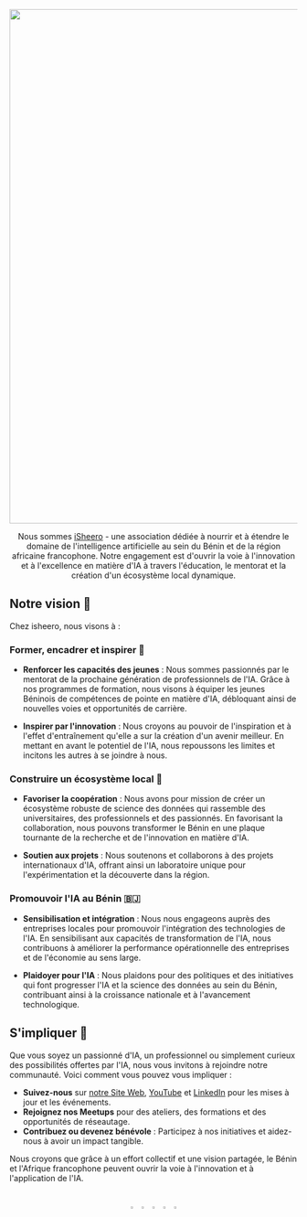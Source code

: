 <p align="center">
  <a href="https://isheero.com/">
  <img width="900" src="https://github.com/iSheero-AI/.github-private/blob/main/profile/assets/banner.png"></a>
</p>

<div align="center">

Nous sommes [iSheero](https://isheero.com) - une association dédiée à nourrir et à étendre le domaine de l'intelligence artificielle au sein du Bénin et de la région africaine francophone. Notre engagement est d'ouvrir la voie à l'innovation et à l'excellence en matière d'IA à travers l'éducation, le mentorat et la création d'un écosystème local dynamique.

</div>

## Notre vision 🚀

Chez isheero, nous visons à :

### Former, encadrer et inspirer 🧠

- **Renforcer les capacités des jeunes** : Nous sommes passionnés par le mentorat de la prochaine génération de professionnels de l'IA. Grâce à nos programmes de formation, nous visons à équiper les jeunes Béninois de compétences de pointe en matière d'IA, débloquant ainsi de nouvelles voies et opportunités de carrière.

- **Inspirer par l'innovation** : Nous croyons au pouvoir de l'inspiration et à l'effet d'entraînement qu'elle a sur la création d'un avenir meilleur. En mettant en avant le potentiel de l'IA, nous repoussons les limites et incitons les autres à se joindre à nous.

### Construire un écosystème local 🌿

- **Favoriser la coopération** : Nous avons pour mission de créer un écosystème robuste de science des données qui rassemble des universitaires, des professionnels et des passionnés. En favorisant la collaboration, nous pouvons transformer le Bénin en une plaque tournante de la recherche et de l'innovation en matière d'IA.

- **Soutien aux projets** : Nous soutenons et collaborons à des projets internationaux d'IA, offrant ainsi un laboratoire unique pour l'expérimentation et la découverte dans la région.

### Promouvoir l'IA au Bénin 🇧🇯

- **Sensibilisation et intégration** : Nous nous engageons auprès des entreprises locales pour promouvoir l'intégration des technologies de l'IA. En sensibilisant aux capacités de transformation de l'IA, nous contribuons à améliorer la performance opérationnelle des entreprises et de l'économie au sens large.

- **Plaidoyer pour l'IA** : Nous plaidons pour des politiques et des initiatives qui font progresser l'IA et la science des données au sein du Bénin, contribuant ainsi à la croissance nationale et à l'avancement technologique.

## S'impliquer 🤝

Que vous soyez un passionné d'IA, un professionnel ou simplement curieux des possibilités offertes par l'IA, nous vous invitons à rejoindre notre communauté. Voici comment vous pouvez vous impliquer :

- **Suivez-nous** sur [notre Site Web](https://isheero.com), [YouTube](https://www.youtube.com/@isheero) et [LinkedIn](https://linkedin.com/company/isheero) pour les mises à jour et les événements.
- **Rejoignez nos Meetups** pour des ateliers, des formations et des opportunités de réseautage.
- **Contribuez ou devenez bénévole** : Participez à nos initiatives et aidez-nous à avoir un impact tangible.

Nous croyons que grâce à un effort collectif et une vision partagée, le Bénin et l'Afrique francophone peuvent ouvrir la voie à l'innovation et à l'application de l'IA.

<br>
<div align="center">
<a href="https://github.com/isheero-ai"><img src="https://github.com/iSheero-AI/.github-private/blob/main/profile/assets/logo-github.png" width="3%" alt="Isheero GitHub"></a>
<img src="https://github.com/iSheero-AI/.github-private/blob/main/profile/assets/logo-transparent.png" width="3%" alt="space">
<a href="https://www.linkedin.com/company/isheero/"><img src="https://github.com/iSheero-AI/.github-private/blob/main/profile/assets/logo-linkedin.png" width="3%" alt="Isheero LinkedIn"></a>
<img src="https://github.com/iSheero-AI/.github-private/blob/main/profile/assets/logo-transparent.png" width="3%" alt="space">
<a href="https://www.youtube.com/@isheero"><img src="https://github.com/iSheero-AI/.github-private/blob/main/profile/assets/logo-youtube.png" width="3%" alt="Isheero YouTube"></a>
</div>
